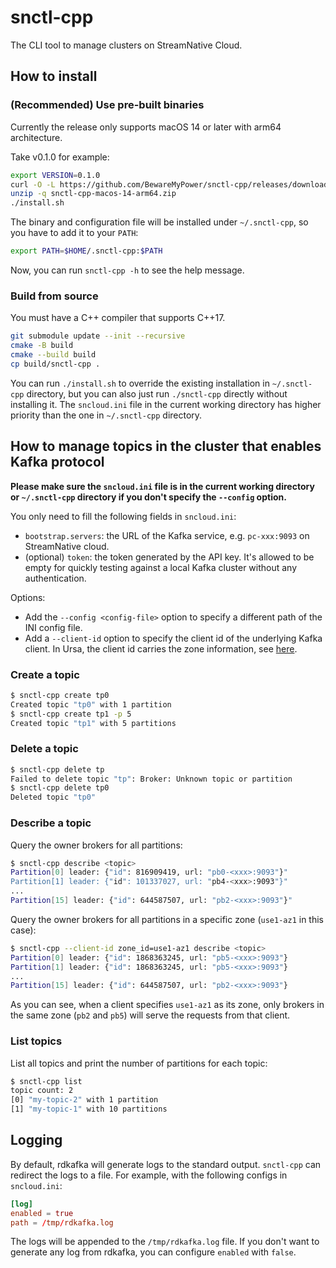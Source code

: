 # snctl-cpp

The CLI tool to manage clusters on StreamNative Cloud.

## How to install

### (Recommended) Use pre-built binaries

Currently the release only supports macOS 14 or later with arm64 architecture.

Take v0.1.0 for example:

```bash
export VERSION=0.1.0
curl -O -L https://github.com/BewareMyPower/snctl-cpp/releases/download/v$VERSION/snctl-cpp-macos-14-arm64.zip
unzip -q snctl-cpp-macos-14-arm64.zip
./install.sh
```

The binary and configuration file will be installed under `~/.snctl-cpp`, so you have to add it to your `PATH`:

```bash
export PATH=$HOME/.snctl-cpp:$PATH
```

Now, you can run `snctl-cpp -h` to see the help message.

### Build from source

You must have a C++ compiler that supports C++17.

```bash
git submodule update --init --recursive
cmake -B build
cmake --build build
cp build/snctl-cpp .
```

You can run `./install.sh` to override the existing installation in `~/.snctl-cpp` directory, but you can also just run `./snctl-cpp` directly without installing it. The `sncloud.ini` file in the current working directory has higher priority than the one in `~/.snctl-cpp` directory.

## How to manage topics in the cluster that enables Kafka protocol

**Please make sure the `sncloud.ini` file is in the current working directory or `~/.snctl-cpp` directory if you don't specify the `--config` option.**

You only need to fill the following fields in `sncloud.ini`:
- `bootstrap.servers`: the URL of the Kafka service, e.g. `pc-xxx:9093` on StreamNative cloud.
- (optional) `token`: the token generated by the API key. It's allowed to be empty for quickly testing against a local Kafka cluster without any authentication.

Options:
- Add the `--config <config-file>` option to specify a different path of the INI config file.
- Add a `--client-id` option to specify the client id of the underlying Kafka client. In Ursa, the client id carries the zone information, see [here](https://docs.streamnative.io/docs/config-kafka-client#eliminate-cross-az-networking-traffic).

### Create a topic

```bash
$ snctl-cpp create tp0
Created topic "tp0" with 1 partition
$ snctl-cpp create tp1 -p 5
Created topic "tp1" with 5 partitions
```

### Delete a topic

```bash
$ snctl-cpp delete tp
Failed to delete topic "tp": Broker: Unknown topic or partition
$ snctl-cpp delete tp0
Deleted topic "tp0"
```

### Describe a topic

Query the owner brokers for all partitions:

```bash
$ snctl-cpp describe <topic>
Partition[0] leader: {"id": 816909419, url: "pb0-<xxx>:9093"}"
Partition[1] leader: {"id": 101337027, url: "pb4-<xxx>:9093"}"
...
Partition[15] leader: {"id": 644587507, url: "pb2-<xxx>:9093"}"
```

Query the owner brokers for all partitions in a specific zone (`use1-az1` in this case):

```bash
$ snctl-cpp --client-id zone_id=use1-az1 describe <topic>
Partition[0] leader: {"id": 1868363245, url: "pb5-<xxx>:9093"}
Partition[1] leader: {"id": 1868363245, url: "pb5-<xxx>:9093"}
...
Partition[15] leader: {"id": 644587507, url: "pb2-<xxx>:9093"}
```

As you can see, when a client specifies `use1-az1` as its zone, only brokers in the same zone (`pb2` and `pb5`) will serve the requests from that client.

### List topics

List all topics and print the number of partitions for each topic:

```bash
$ snctl-cpp list
topic count: 2
[0] "my-topic-2" with 1 partition
[1] "my-topic-1" with 10 partitions
```

## Logging

By default, rdkafka will generate logs to the standard output. `snctl-cpp` can redirect the logs to a file. For example, with the following configs in `sncloud.ini`:

```toml
[log]
enabled = true
path = /tmp/rdkafka.log
```

The logs will be appended to the `/tmp/rdkafka.log` file. If you don't want to generate any log from rdkafka, you can configure `enabled` with `false`.
